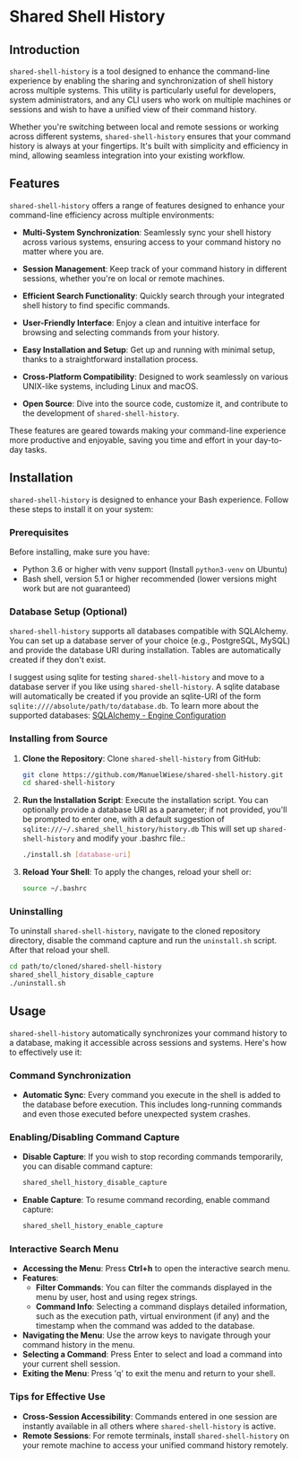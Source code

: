 # Shared Shell History

## Introduction

`shared-shell-history` is a tool designed to enhance the command-line experience by enabling the sharing and synchronization of shell history across multiple systems. This utility is particularly useful for developers, system administrators, and any CLI users who work on multiple machines or sessions and wish to have a unified view of their command history.

Whether you're switching between local and remote sessions or working across different systems, `shared-shell-history` ensures that your command history is always at your fingertips. It's built with simplicity and efficiency in mind, allowing seamless integration into your existing workflow.

## Features

`shared-shell-history` offers a range of features designed to enhance your command-line efficiency across multiple environments:

- **Multi-System Synchronization**: Seamlessly sync your shell history across various systems, ensuring access to your command history no matter where you are.

- **Session Management**: Keep track of your command history in different sessions, whether you're on local or remote machines.

- **Efficient Search Functionality**: Quickly search through your integrated shell history to find specific commands.

- **User-Friendly Interface**: Enjoy a clean and intuitive interface for browsing and selecting commands from your history.

- **Easy Installation and Setup**: Get up and running with minimal setup, thanks to a straightforward installation process.

- **Cross-Platform Compatibility**: Designed to work seamlessly on various UNIX-like systems, including Linux and macOS.

- **Open Source**: Dive into the source code, customize it, and contribute to the development of `shared-shell-history`.

These features are geared towards making your command-line experience more productive and enjoyable, saving you time and effort in your day-to-day tasks.

## Installation

`shared-shell-history` is designed to enhance your Bash experience. Follow these steps to install it on your system:

### Prerequisites

Before installing, make sure you have:

- Python 3.6 or higher with venv support (Install `python3-venv` on Ubuntu)
- Bash shell, version 5.1 or higher recommended (lower versions might work but are not guaranteed)

### Database Setup (Optional)

`shared-shell-history` supports all databases compatible with SQLAlchemy. You can set up a database server of your choice (e.g., PostgreSQL, MySQL) and provide the database URI during installation. Tables are automatically created if they don't exist.

I suggest using sqlite for testing `shared-shell-history` and move to a database server if you like using `shared-shell-history`.
A sqlite database will automatically be created if you provide an sqlite-URI of the form `sqlite:////absolute/path/to/database.db`.
To learn more about the supported databases: [SQLAlchemy - Engine Configuration](https://docs.sqlalchemy.org/en/20/core/engines.html)


### Installing from Source

1. **Clone the Repository**:
   Clone `shared-shell-history` from GitHub:
   ```bash
   git clone https://github.com/ManuelWiese/shared-shell-history.git
   cd shared-shell-history
   ```
2. **Run the Installation Script**:
   Execute the installation script. You can optionally provide a database URI as a parameter; if not provided, you'll be prompted to enter one, with a default suggestion of `sqlite:///~/.shared_shell_history/history.db` This will set up `shared-shell-history` and modify your .bashrc file.:
   ```bash
   ./install.sh [database-uri]
   ```
3. **Reload Your Shell**:
   To apply the changes, reload your shell or:
   ```bash
   source ~/.bashrc
   ```

### Uninstalling
To uninstall `shared-shell-history`, navigate to the cloned repository directory, disable the command capture and run the `uninstall.sh` script. After that reload your shell.
```bash
cd path/to/cloned/shared-shell-history
shared_shell_history_disable_capture
./uninstall.sh
```

## Usage

`shared-shell-history` automatically synchronizes your command history to a database, making it accessible across sessions and systems. Here's how to effectively use it:

### Command Synchronization

- **Automatic Sync**: Every command you execute in the shell is added to the database before execution. This includes long-running commands and even those executed before unexpected system crashes.

### Enabling/Disabling Command Capture

- **Disable Capture**: If you wish to stop recording commands temporarily, you can disable command capture:
  ```bash
  shared_shell_history_disable_capture
  ```
- **Enable Capture**: To resume command recording, enable command capture:
  ```bash
  shared_shell_history_enable_capture
  ```

### Interactive Search Menu

- **Accessing the Menu**: Press **Ctrl+h** to open the interactive search menu.
- **Features**:
  - **Filter Commands**: You can filter the commands displayed in the menu by user, host and using regex strings.
  - **Command Info**: Selecting a command displays detailed information, such as the execution path, virtual environment (if any) and the timestamp when the command was added to the database.
- **Navigating the Menu**: Use the arrow keys to navigate through your command history in the menu.
- **Selecting a Command**: Press Enter to select and load a command into your current shell session.
- **Exiting the Menu**: Press 'q' to exit the menu and return to your shell.

### Tips for Effective Use

- **Cross-Session Accessibility**: Commands entered in one session are instantly available in all others where `shared-shell-history` is active.
- **Remote Sessions**: For remote terminals, install `shared-shell-history` on your remote machine to access your unified command history remotely.
